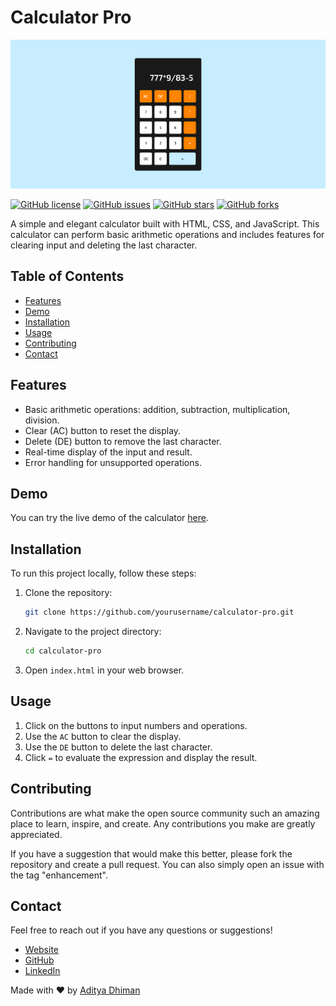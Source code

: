 # Calculator Pro

![Preview Image](./calculator.png)

[![GitHub license](https://img.shields.io/badge/license-MIT-blue.svg)](https://github.com/adityadhiman-in/notes_app_javascript/blob/main/LICENSE)
[![GitHub issues](https://img.shields.io/github/issues/adityadhiman-in/notes_app_javascript.svg)](https://github.com/adityadhiman-in/notes_app_javascript/issues)
[![GitHub stars](https://img.shields.io/github/stars/adityadhiman-in/notes_app_javascript.svg)](https://github.com/adityadhiman-in/notes_app_javascript/stargazers)
[![GitHub forks](https://img.shields.io/github/forks/adityadhiman-in/notes_app_javascript.svg)](https://github.com/adityadhiman-in/notes_app_javascript/network)

A simple and elegant calculator built with HTML, CSS, and JavaScript. This calculator can perform basic arithmetic operations and includes features for clearing input and deleting the last character.

## Table of Contents

- [Features](#features)
- [Demo](#demo)
- [Installation](#installation)
- [Usage](#usage)
- [Contributing](#contributing)
- [Contact](#contact)

## Features

- Basic arithmetic operations: addition, subtraction, multiplication, division.
- Clear (AC) button to reset the display.
- Delete (DE) button to remove the last character.
- Real-time display of the input and result.
- Error handling for unsupported operations.

## Demo

You can try the live demo of the calculator [here](#).

## Installation

To run this project locally, follow these steps:

1. Clone the repository:
   ```bash
   git clone https://github.com/yourusername/calculator-pro.git
   ```
2. Navigate to the project directory:
   ```bash
   cd calculator-pro
   ```
3. Open `index.html` in your web browser.

## Usage

1. Click on the buttons to input numbers and operations.
2. Use the `AC` button to clear the display.
3. Use the `DE` button to delete the last character.
4. Click `=` to evaluate the expression and display the result.

## Contributing

Contributions are what make the open source community such an amazing place to learn, inspire, and create. Any contributions you make are greatly appreciated.

If you have a suggestion that would make this better, please fork the repository and create a pull request. You can also simply open an issue with the tag "enhancement".

## Contact

Feel free to reach out if you have any questions or suggestions!

- [Website](https://adityadhiman.in)
- [GitHub](https://github.com/adityadhiman-in)
- [LinkedIn](https://www.linkedin.com/in/adityadhiman-in)

Made with ❤️ by [Aditya Dhiman](https://adityadhiman.in)
